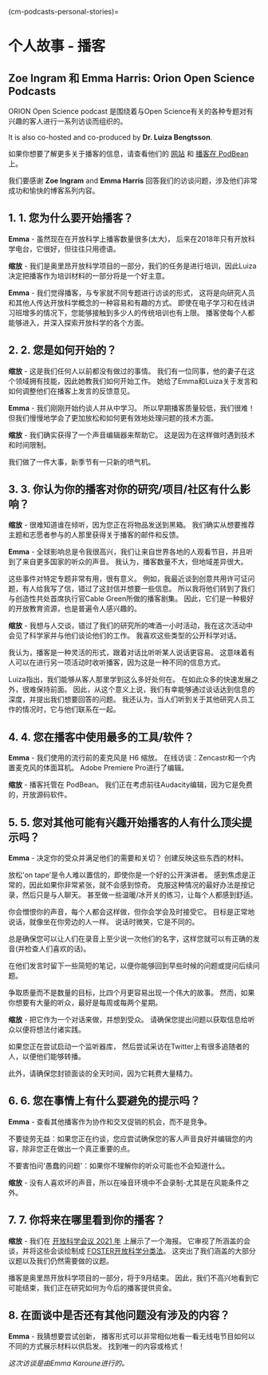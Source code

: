 (cm-podcasts-personal-stories)=
# 个人故事 - 播客

## Zoe Ingram 和 Emma Harris: Orion Open Science Podcasts

ORION Open Science podcast 是围绕着与Open Science有关的各种专题对有兴趣的客人进行一系列访谈而组织的。

It is also co-hosted and co-produced by **Dr. Luiza Bengtsson**.

如果你想要了解更多关于播客的信息，请查看他们的 [网站](https://www.orion-openscience.eu/publications/training-materials/201902/podcasts) 和 [播客在 PodBean](https://orionopenscience.podbean.com/) 上。

我们要感谢 **Zoe Ingram** and **Emma Harris** 回答我们的访谈问题，涉及他们非常成功和愉快的博客系列内容。

## 1. 1. 您为什么要开始播客？

**Emma** - 虽然现在在开放科学上播客数量很多(太大)， 后来在2018年只有开放科学电台，它很好，但往往只用德语。

**缩放** - 我们是奥里昂开放科学项目的一部分，我们的任务是进行培训，因此Luiza决定把播客作为培训材料的一部分将是一个好主意。

**Emma** - 我们觉得播客，与专家就不同专题进行访谈的形式， 这将是向研究人员和其他人传达开放科学概念的一种容易和有趣的方式。 即使在电子学习和在线讲习班增多的情况下，您能够接触到多少人的传统培训也有上限。 播客使每个人都能够进入，并深入探索开放科学的各个方面。

## 2. 2. 您是如何开始的？

**缩放** - 这是我们任何人以前都没有做过的事情。 我们有一位同事，他的妻子在这个领域拥有技能，因此她教我们如何开始工作。 她给了Emma和Luiza关于发言和如何调整他们在播客上发言的反馈意见。

**Emma** - 我们刚刚开始约谈人并从中学习。 所以早期播客质量较低，我们很难！ 但我们慢慢地学会了更加放松和如何更有效地处理问题的技术方面。

**缩放** - 我们确实获得了一个声音编辑器来帮助它。 这是因为在这样做时遇到技术和时间限制。

我们做了一件大事，新季节有一只新的喷气机。

## 3. 3. 你认为你的播客对你的研究/项目/社区有什么影响？

**缩放** - 很难知道谁在倾听，因为您正在将物品发送到黑箱。 我们确实从想要推荐主题和志愿者参与的人那里获得关于播客的邮件和反馈。

**Emma** - 全球影响总是令我很高兴，我们让来自世界各地的人观看节目，并且听到了来自更多国家的听众的声音。 我认为，播客数量不大，但地域差异很大。

这些事件对特定专题非常有用，很有意义。 例如，我最近谈到创意共用许可证问题，有人给我写了信，错过了这封信并想要一些信息。 所以我将他们转到了我们与创造性共处首席执行官Cable Green所做的播客剧集。 因此，它们是一种极好的开放教育资源，也是普遍令人感兴趣的。

**缩放** - 我想与人交谈，错过了我们的研究所的啤酒一小时活动，我在这次活动中会见了科学家并与他们谈论他们的工作。 我喜欢这些类型的公开科学对话。

我认为，播客是一种灵活的形式，跟着对话比听听某人说话更容易。 这意味着有人可以在进行另一项活动时收听播客，因为这是一种不同的信息方式。

Luiza指出，我们能够从客人那里学到这么多好处何在。 在如此众多的快速发展之外，很难保持前面。 因此，从这个意义上说，我们有幸能够通过谈话达到信息的深度，并提出我们想要回答的问题。 我还认为，当人们听到关于其他研究人员工作的情况时，它与他们联系在一起。

## 4. 4. 您在播客中使用最多的工具/软件？

**Emma** - 我们使用的流行前的麦克风是 H6 缩放。 在线访谈：Zencastr和一个内置麦克风的体面耳机。 Adobe Premiere Pro进行了编辑。

**缩放** - 播客托管在 PodBean。 我们正在考虑前往Audacity编辑，因为它是免费的，开放源码软件。

## 5. 5. 您对其他可能有兴趣开始播客的人有什么顶尖提示吗？

**Emma** - 决定你的受众并满足他们的需要和关切？ 创建反映这些东西的材料。

放松'on tape'是令人难以置信的，即使你是一个好的公开演讲者。 感到焦虑是正常的，因此如果你非常紧张，就不会感到惊奇。 克服这种情况的最好办法是按记录，然后只是与人聊天。 甚至做一些温暖/冰开关的练习，让每个人都感到舒适。

你会憎恨你的声音，每个人都会这样做，但你会学会及时接受它。 目标是正常地说话，就像坐在你旁边的人一样。 说话时微笑，它是不同的。

总是确保您可以让人们在录音上至少说一次他们的名字，这样您就可以有正确的发音(并检查人们喜欢的话)。

在他们发言时留下一些简短的笔记，以便你能够回到早些时候的问题或提问后续问题。

争取质量而不是数量的目标，比四个月更容易出现一个伟大的故事。 然而，如果你想要有大量的听众，最好是每周或每两个星期。

**缩放** - 把它作为一个对话来做，并想到受众。 请确保您提出问题以获取信息给听众以便将想法付诸实践。

如果您正在尝试启动一个监听器库， 然后尝试采访在Twitter上有很多追随者的人，以便他们能够转播。

此外，请确保您封锁面谈的全天时间，因为它耗费大量精力。

## 6. 6. 您在事情上有什么要避免的提示吗？

**Emma** - 查看其他播客作为协作和交叉促销的机会，而不是竞争。

不要徒劳无益：如果您正在约谈，您应尝试确保您的客人声音良好并编辑您的内容，除非您正在做出一个真正重要的点。

不要害怕问'愚蠢的问题'：如果你不理解你的听众可能也不会知道什么。

**缩放** - 没有人喜欢坏的声音，所以在噪音环境中不会录制-尤其是在风能条件之外。

## 7. 7. 你将来在哪里看到你的播客？

**缩放** - 我们在 [开放科学会议 2021 年](https://www.open-science-conference.eu/) 上展示了一个海报。 它审视了所涵盖的会谈，并将这些会谈绘制成 [FOSTER开放科学分类法](https://www.fosteropenscience.eu/resources)。 这突出了我们涵盖的大部分议题以及我们仍然需要做的议题。

播客是奥里昂开放科学项目的一部分，将于9月结束。 因此，我们不高兴地看到它可能结束，我们正在研究如何为今后的播客提供资金。

## 8. 在面谈中是否还有其他问题没有涉及的内容？

**Emma** - 我猜想要尝试创新， 播客形式可以非常相似地看一看无线电节目如何以不同的方式展示材料以供启发。 找到唯一的内容或格式！

*这次访谈是由Emma Karoune进行的。*
